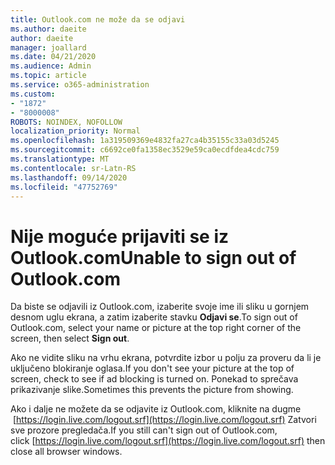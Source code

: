 ```yaml
---
title: Outlook.com ne može da se odjavi
ms.author: daeite
author: daeite
manager: joallard
ms.date: 04/21/2020
ms.audience: Admin
ms.topic: article
ms.service: o365-administration
ms.custom:
- "1872"
- "8000008"
ROBOTS: NOINDEX, NOFOLLOW
localization_priority: Normal
ms.openlocfilehash: 1a319509369e4832fa27ca4b35155c33a03d5245
ms.sourcegitcommit: c6692ce0fa1358ec3529e59ca0ecdfdea4cdc759
ms.translationtype: MT
ms.contentlocale: sr-Latn-RS
ms.lasthandoff: 09/14/2020
ms.locfileid: "47752769"
---
```

# <a name="unable-to-sign-out-of-outlookcom"></a><span data-ttu-id="76395-102">Nije moguće prijaviti se iz Outlook.com</span><span class="sxs-lookup"><span data-stu-id="76395-102">Unable to sign out of Outlook.com</span></span>

<span data-ttu-id="76395-103">Da biste se odjavili iz Outlook.com, izaberite svoje ime ili sliku u gornjem desnom uglu ekrana, a zatim izaberite stavku **Odjavi se**.</span><span class="sxs-lookup"><span data-stu-id="76395-103">To sign out of Outlook.com, select your name or picture at the top right corner of the screen, then select **Sign out**.</span></span>

<span data-ttu-id="76395-104">Ako ne vidite sliku na vrhu ekrana, potvrdite izbor u polju za proveru da li je uključeno blokiranje oglasa.</span><span class="sxs-lookup"><span data-stu-id="76395-104">If you don't see your picture at the top of screen, check to see if ad blocking is turned on.</span></span> <span data-ttu-id="76395-105">Ponekad to sprečava prikazivanje slike.</span><span class="sxs-lookup"><span data-stu-id="76395-105">Sometimes this prevents the picture from showing.</span></span>

<span data-ttu-id="76395-106">Ako i dalje ne možete da se odjavite iz Outlook.com, kliknite na dugme  [https://login.live.com/logout.srf](https://login.live.com/logout.srf) Zatvori sve prozore pregledača.</span><span class="sxs-lookup"><span data-stu-id="76395-106">If you still can't sign out of Outlook.com, click [https://login.live.com/logout.srf](https://login.live.com/logout.srf) then close all browser windows.</span></span>